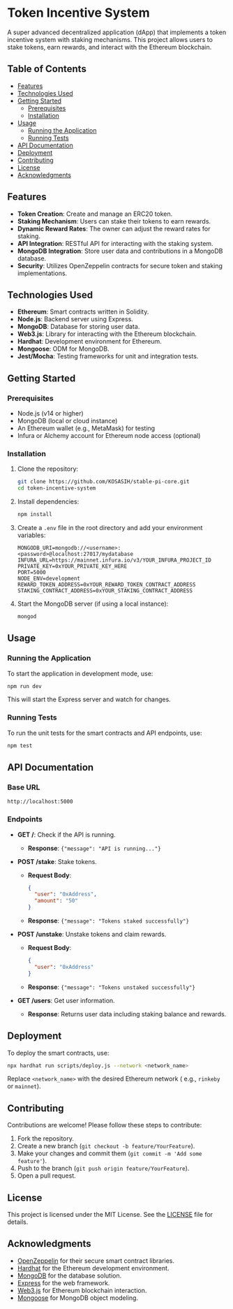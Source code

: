 # Token Incentive System

A super advanced decentralized application (dApp) that implements a token incentive system with staking mechanisms. This project allows users to stake tokens, earn rewards, and interact with the Ethereum blockchain.

## Table of Contents

- [Features](#features)
- [Technologies Used](#technologies-used)
- [Getting Started](#getting-started)
  - [Prerequisites](#prerequisites)
  - [Installation](#installation)
- [Usage](#usage)
  - [Running the Application](#running-the-application)
  - [Running Tests](#running-tests)
- [API Documentation](#api-documentation)
- [Deployment](#deployment)
- [Contributing](#contributing)
- [License](#license)
- [Acknowledgments](#acknowledgments)

## Features

- **Token Creation**: Create and manage an ERC20 token.
- **Staking Mechanism**: Users can stake their tokens to earn rewards.
- **Dynamic Reward Rates**: The owner can adjust the reward rates for staking.
- **API Integration**: RESTful API for interacting with the staking system.
- **MongoDB Integration**: Store user data and contributions in a MongoDB database.
- **Security**: Utilizes OpenZeppelin contracts for secure token and staking implementations.

## Technologies Used

- **Ethereum**: Smart contracts written in Solidity.
- **Node.js**: Backend server using Express.
- **MongoDB**: Database for storing user data.
- **Web3.js**: Library for interacting with the Ethereum blockchain.
- **Hardhat**: Development environment for Ethereum.
- **Mongoose**: ODM for MongoDB.
- **Jest/Mocha**: Testing frameworks for unit and integration tests.

## Getting Started

### Prerequisites

- Node.js (v14 or higher)
- MongoDB (local or cloud instance)
- An Ethereum wallet (e.g., MetaMask) for testing
- Infura or Alchemy account for Ethereum node access (optional)

### Installation

1. Clone the repository:

   ```bash
   git clone https://github.com/KOSASIH/stable-pi-core.git
   cd token-incentive-system
   ```

2. Install dependencies:

   ```bash
   npm install
   ```

3. Create a `.env` file in the root directory and add your environment variables:

   ```plaintext
   MONGODB_URI=mongodb://<username>:<password>@localhost:27017/mydatabase
   INFURA_URL=https://mainnet.infura.io/v3/YOUR_INFURA_PROJECT_ID
   PRIVATE_KEY=0xYOUR_PRIVATE_KEY_HERE
   PORT=5000
   NODE_ENV=development
   REWARD_TOKEN_ADDRESS=0xYOUR_REWARD_TOKEN_CONTRACT_ADDRESS
   STAKING_CONTRACT_ADDRESS=0xYOUR_STAKING_CONTRACT_ADDRESS
   ```

4. Start the MongoDB server (if using a local instance):

   ```bash
   mongod
   ```

## Usage

### Running the Application

To start the application in development mode, use:

```bash
npm run dev
```

This will start the Express server and watch for changes.

### Running Tests

To run the unit tests for the smart contracts and API endpoints, use:

```bash
npm test
```

## API Documentation

### Base URL

```
http://localhost:5000
```

### Endpoints

- **GET /**: Check if the API is running.
  - **Response**: `{"message": "API is running..."}`

- **POST /stake**: Stake tokens.
  - **Request Body**:
    ```json
    {
      "user": "0xAddress",
      "amount": "50"
    }
    ```
  - **Response**: `{"message": "Tokens staked successfully"}`

- **POST /unstake**: Unstake tokens and claim rewards.
  - **Request Body**:
    ```json
    {
      "user": "0xAddress"
    }
    ```
  - **Response**: `{"message": "Tokens unstaked successfully"}`

- **GET /users**: Get user information.
  - **Response**: Returns user data including staking balance and rewards.

## Deployment

To deploy the smart contracts, use:

```bash
npx hardhat run scripts/deploy.js --network <network_name>
```

Replace `<network_name>` with the desired Ethereum network ( e.g., `rinkeby` or `mainnet`).

## Contributing

Contributions are welcome! Please follow these steps to contribute:

1. Fork the repository.
2. Create a new branch (`git checkout -b feature/YourFeature`).
3. Make your changes and commit them (`git commit -m 'Add some feature'`).
4. Push to the branch (`git push origin feature/YourFeature`).
5. Open a pull request.

## License

This project is licensed under the MIT License. See the [LICENSE](LICENSE) file for details.

## Acknowledgments

- [OpenZeppelin](https://openzeppelin.com/) for their secure smart contract libraries.
- [Hardhat](https://hardhat.org/) for the Ethereum development environment.
- [MongoDB](https://www.mongodb.com/) for the database solution.
- [Express](https://expressjs.com/) for the web framework.
- [Web3.js](https://web3js.readthedocs.io/) for Ethereum blockchain interaction.
- [Mongoose](https://mongoosejs.com/) for MongoDB object modeling.

